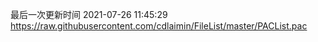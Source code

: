 最后一次更新时间 2021-07-26 11:45:29
https://raw.githubusercontent.com/cdlaimin/FileList/master/PACList.pac

